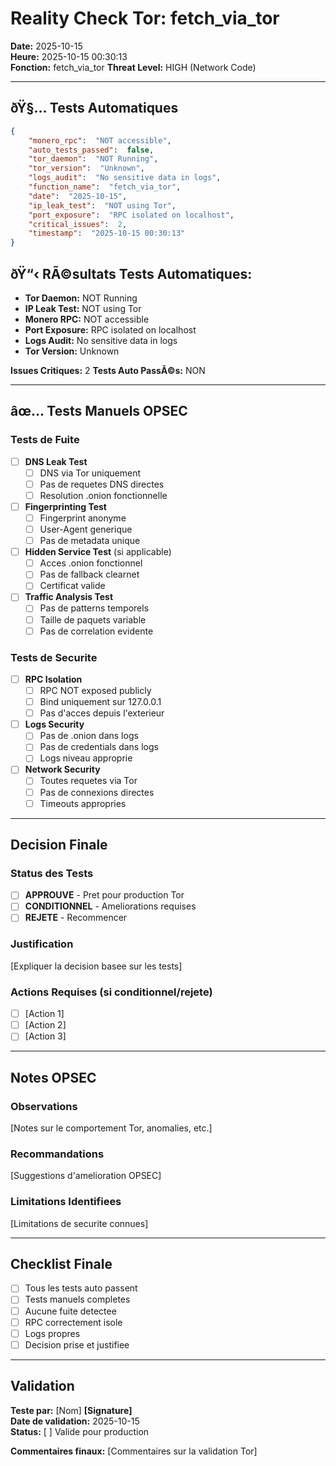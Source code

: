 ﻿# Reality Check Tor: fetch_via_tor
**Date:** 2025-10-15  
**Heure:** 2025-10-15 00:30:13  
**Fonction:** fetch_via_tor
**Threat Level:** HIGH (Network Code)

---

## ðŸ§… Tests Automatiques
```json
{
    "monero_rpc":  "NOT accessible",
    "auto_tests_passed":  false,
    "tor_daemon":  "NOT Running",
    "tor_version":  "Unknown",
    "logs_audit":  "No sensitive data in logs",
    "function_name":  "fetch_via_tor",
    "date":  "2025-10-15",
    "ip_leak_test":  "NOT using Tor",
    "port_exposure":  "RPC isolated on localhost",
    "critical_issues":  2,
    "timestamp":  "2025-10-15 00:30:13"
}
```

## ðŸ“‹ RÃ©sultats Tests Automatiques:
- **Tor Daemon:** NOT Running
- **IP Leak Test:** NOT using Tor
- **Monero RPC:** NOT accessible
- **Port Exposure:** RPC isolated on localhost
- **Logs Audit:** No sensitive data in logs
- **Tor Version:** Unknown

**Issues Critiques:** 2
**Tests Auto PassÃ©s:** NON

---

## âœ… Tests Manuels OPSEC

### Tests de Fuite
- [ ] **DNS Leak Test**
  - [ ] DNS via Tor uniquement
  - [ ] Pas de requetes DNS directes
  - [ ] Resolution .onion fonctionnelle

- [ ] **Fingerprinting Test**
  - [ ] Fingerprint anonyme
  - [ ] User-Agent generique
  - [ ] Pas de metadata unique

- [ ] **Hidden Service Test** (si applicable)
  - [ ] Acces .onion fonctionnel
  - [ ] Pas de fallback clearnet
  - [ ] Certificat valide

- [ ] **Traffic Analysis Test**
  - [ ] Pas de patterns temporels
  - [ ] Taille de paquets variable
  - [ ] Pas de correlation evidente

### Tests de Securite
- [ ] **RPC Isolation**
  - [ ] RPC NOT exposed publicly
  - [ ] Bind uniquement sur 127.0.0.1
  - [ ] Pas d'acces depuis l'exterieur

- [ ] **Logs Security**
  - [ ] Pas de .onion dans logs
  - [ ] Pas de credentials dans logs
  - [ ] Logs niveau approprie

- [ ] **Network Security**
  - [ ] Toutes requetes via Tor
  - [ ] Pas de connexions directes
  - [ ] Timeouts appropries

---

## Decision Finale

### Status des Tests
- [ ] **APPROUVE** - Pret pour production Tor
- [ ] **CONDITIONNEL** - Ameliorations requises
- [ ] **REJETE** - Recommencer

### Justification
[Expliquer la decision basee sur les tests]

### Actions Requises (si conditionnel/rejete)
- [ ] [Action 1]
- [ ] [Action 2]
- [ ] [Action 3]

---

## Notes OPSEC

### Observations
[Notes sur le comportement Tor, anomalies, etc.]

### Recommandations
[Suggestions d'amelioration OPSEC]

### Limitations Identifiees
[Limitations de securite connues]

---

## Checklist Finale

- [ ] Tous les tests auto passent
- [ ] Tests manuels completes
- [ ] Aucune fuite detectee
- [ ] RPC correctement isole
- [ ] Logs propres
- [ ] Decision prise et justifiee

---

## Validation

**Teste par:** [Nom] **[Signature]**  
**Date de validation:** 2025-10-15  
**Status:** [ ] Valide pour production

**Commentaires finaux:**
[Commentaires sur la validation Tor]
